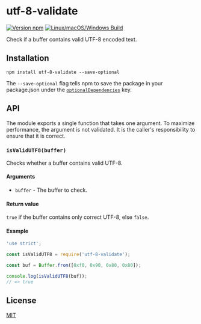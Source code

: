 # utf-8-validate

[![Version npm](https://img.shields.io/npm/v/utf-8-validate.svg?logo=npm)](https://www.npmjs.com/package/utf-8-validate)
[![Linux/macOS/Windows Build](https://img.shields.io/github/actions/workflow/status/websockets/utf-8-validate/ci.yml?branch=master&label=build&logo=github)](https://github.com/websockets/utf-8-validate/actions?query=workflow%3ACI+branch%3Amaster)

Check if a buffer contains valid UTF-8 encoded text.

## Installation

```
npm install utf-8-validate --save-optional
```

The `--save-optional` flag tells npm to save the package in your package.json
under the
[`optionalDependencies`](https://docs.npmjs.com/files/package.json#optionaldependencies)
key.

## API

The module exports a single function that takes one argument. To maximize
performance, the argument is not validated. It is the caller's responsibility to
ensure that it is correct.

### `isValidUTF8(buffer)`

Checks whether a buffer contains valid UTF-8.

#### Arguments

- `buffer` - The buffer to check.

#### Return value

`true` if the buffer contains only correct UTF-8, else `false`.

#### Example

```js
'use strict';

const isValidUTF8 = require('utf-8-validate');

const buf = Buffer.from([0xf0, 0x90, 0x80, 0x80]);

console.log(isValidUTF8(buf));
// => true
```

## License

[MIT](LICENSE)

